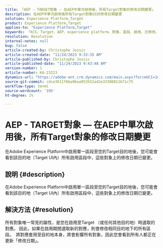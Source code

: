 ```yaml
---
title: 「AEP - TARGET對象 — 在AEP中單次啟用後，所有Target對象的修改日期變更」
description: 在AEP中單次啟用後所有Target對象UI的修改日期變更
solution: Experience Platform,Target
product: Experience Platform,Target
applies-to: "Experience Platform,Target"
keywords: 「KCS、Target、AEP、experience platform、對象、區段、啟用、已修改、日期」
resolution: Resolution
internal-notes: null
bug: false
article-created-by: Christophe Jossic
article-created-date: "11/24/2023 9:33:35 AM"
article-published-by: Christophe Jossic
article-published-date: "11/24/2023 9:43:48 AM"
version-number: 1
article-number: KA-23223
dynamics-url: "https://adobe-ent.crm.dynamics.com/main.aspx?forceUCI=1&pagetype=entityrecord&etn=knowledgearticle&id=f4b06785-ac8a-ee11-8179-6045bd006e5a"
source-git-commit: cdce3611f6ba96aa953552a42e33300812b71c75
workflow-type: tm+mt
source-wordcount: '195'
ht-degree: 1%

---
```


# AEP - TARGET對象 — 在AEP中單次啟用後，所有Target對象的修改日期變更


在Adobe Experience Platform中啟用單一區段至您的Target目的地後，您可能會看到該目的地（Target UI內）所有啟用區段中，這些對象上的修改日期已變更。

## 說明 {#description}

在Adobe Experience Platform中啟用單一區段至您的Target目的地後，您可能會看到該目的地（Target UI內）所有啟用區段中，這些對象上的修改日期已變更。

## 解決方法 {#resolution}


所有對象唯一常見的屬性，是您在啟用至Target （或任何其他目的地）時選取的對應。 因此，如果在啟用期間選取新的對應，則會修改相同目的地下的所有區段。 
將對應套用至目的地本身，將會影響所有對象，因此您會看到所有人都正在更新「修改日期」。
